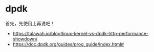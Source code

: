 # dpdk

首先，先使用上再说吧！
- https://talawah.io/blog/linux-kernel-vs-dpdk-http-performance-showdown/
- https://doc.dpdk.org/guides/prog_guide/index.html#
